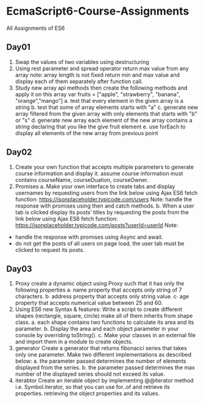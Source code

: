 # EcmaScript6-Course-Assignments
All Assignments of ES6 

## Day01
1) Swap the values of two variables using destructuring
2) Using rest parameter and spread operator return max value from any array 
note: array length is not fixed return min and max value and display each of them separately after function call.
3) Study new array api methods then create the following methods and apply it on this array var fruits = ["apple", "strawberry", "banana", "orange","mango"]
  a. test that every element in the given array is a string
  b. test that some of array elements starts with "a"
  c. generate new array filtered from the given array with only elements that starts with "b" or "s"
  d. generate new array each element of the new array contains a string declaring that you like the give fruit element
  e. use forEach to display all elements of the new array from previous point
  
## Day02
1) Create your own function that accepts multiple parameters to generate course information and display it. assume course information must contains courseName, courseDuation, courseOwner.
2) Promises
a. Make your own interface to create tabs and display usernames by requesting users from the link below using Ajax ES6 fetch function: 
https://jsonplaceholder.typicode.com/users
Note: handle the response with promises using then and catch methods.
b. When a user tab is clicked display its posts’ titles by requesting the posts from the link below using Ajax ES6 fetch function:
https://jsonplaceholder.typicode.com/posts?userId=userId
Note: 
  - handle the response with promises using Async and await.
  - do not get the posts of all users on page load, the user tab must be clicked to request its posts.

## Day03
1) Proxy
create a dynamic object using Proxy such that it has only the following properties 
  a∙ name property that accepts only string of 7 characters.
  b∙ address property that accepts only string value.
  c∙ age property that accepts numerical value between 25 and 60.
2) Using ES6 new Syntax & features:
Write a script to create different shapes (rectangle, square, circle) make all of them inherits from shape class.
  a. each shape contains two functions to calculate its area and its parameter.
  b. Display the area and each object parameter in your console by overriding toString().
  c. Make your classes in an external file and import them in a module to create objects.
3) generator
Create a generator that returns fibonacci series that takes only one parameter. Make two different implementations as described below:
  a. the parameter passed determines the number of elements displayed from the series.
  b. the parameter passed determines the max number of the displayed series should not exceed its value.
4) iterabtor
Create an iterable object by implementing @@iterator method i.e. Symbol.iterator, so that you can use for..of and retrieve its properties. retrieving the object properties and its values.

